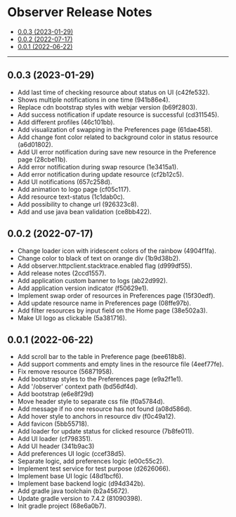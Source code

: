 # Observer Release Notes

- [0.0.3 (2023-01-29)](#003-2023-01-29)
- [0.0.2 (2022-07-17)](#002-2022-07-17)
- [0.0.1 (2022-06-22)](#001-2022-06-22)

---

## 0.0.3 (2023-01-29)

- Add last time of checking resource about status on UI (c42fe532).
- Shows multiple notifications in one time (941b86e4).
- Replace cdn bootstrap styles with webjar version (b69f2803).
- Add success notification if update resource is successful (cd311545).
- Add different profiles (46c101bb).
- Add visualization of swapping in the Preferences page (61dae458).
- Add change font color related to background color in status resource (a6d01802).
- Add UI error notification during save new resource in the Preference page (28cbe11b).
- Add error notification during swap resource (1e3415a1).
- Add error notification during update resource (cf2b12c5).
- Add UI notifications (657c258d).
- Add animation to logo page (cf05c117).
- Add resource text-status (1c1dab0c).
- Add possibility to change url (926323c8).
- Add and use java bean validation (ce8bb422).

## 0.0.2 (2022-07-17)

- Change loader icon with iridescent colors of the rainbow (4904f1fa).
- Change color to black of text on orange div (1b9d38b2).
- Add observer.httpclient.stacktrace.enabled flag (d999df55).
- Add release notes (2ccd1557).
- Add application custom banner to logs (ab22d992).
- Add application version indicator (f50629e1).
- Implement swap order of resources in Preferences page (15f30edf).
- Add update resource name in Preferences page (08ffe97b).
- Add filter resources by input field on the Home page (38e502a3).
- Make UI logo as clickable (5a381716).

## 0.0.1 (2022-06-22)

- Add scroll bar to the table in Preference page (bee618b8).
- Add support comments and empty lines in the resource file (4eef77fe).
- Fix remove resource (56871958).
- Add bootstrap styles to the Preferences page (e9a2f1e1).
- Add '/observer' context path (bd56df4d).
- Add bootstrap (e6e8f29d)
- Move header style to separate css file (f0a5784d).
- Add message if no one resource has not found (a08d586d).
- Add hover style to anchors in resource div (f0c49a12).
- Add favicon (5bb55718).
- Add loader for update status for clicked resource (7b8fe011).
- Add UI loader (cf798351).
- Add UI header (341b9ac3)
- Add preferences UI logic (ccef38d5).
- Separate logic, add preferences logic (e00c55c2).
- Implement test service for test purpose (d2626066).
- Implement base UI logic (48d1bcf6).
- Implement base backend logic (d94d342b).
- Add gradle java toolchain (b2a45672).
- Update gradle version to 7.4.2 (81090398).
- Init gradle project (68e6a0b7).
